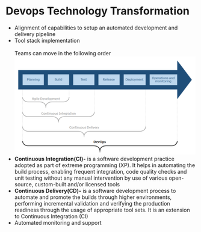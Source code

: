 # Devops Technology Transformation
 * Alignment of capabilities to setup an automated development and delivery pipeline
 * Tool stack implementation<br><br>
Teams can move in the following order
![Technology Aspect](https://github.com/ThomasSojan/devopsTechnologyConcepts/blob/main/DevOps%20Professional/DevOps%20CICD/2.Fundamentals%20of%20DevOps/TechnologyTransformationDevops.png)
* **Continuous Integration(CI)-** is a software development practice adopted as part of extreme programming (XP). It helps in automating the build process, enabling frequent integration, code quality checks and unit testing without any manual intervention by use of various open-source, custom-built and/or licensed tools
* **Continuous Delivery(CD)-** is a software development process to automate and promote the builds through higher environments, performing incremental validation and verifying the production readiness through the usage of appropriate tool sets. It is an extension to Continuous Integration (CI)
* Automated monitoring and support

